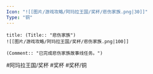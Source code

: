```yaml
---
Icon: "![[图片/游戏攻略/阿玛拉王国/奖杯/悲伤家族.png|30]]"
Type: "铜"
---
```

```ad-common-bronze-trophy
title: (Title:: "悲伤家族")
![[图片/游戏攻略/阿玛拉王国/奖杯/悲伤家族.png|100]]

(Comment:: "已完成悲伤家族故事线任务。")
```

#阿玛拉王国/奖杯 #奖杯 #奖杯/铜
